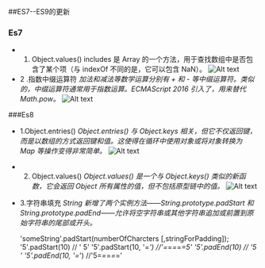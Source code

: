 ##ES7--ES9的更新
### Es7
- 1. Object.values()
 includes 是 Array 的一个方法，用于查找数组中是否包含了某个项（与 indexOf 不同的是，它可以包含 NaN）。
![Alt text](./WechatIMG3.jpeg)
- 2 .指数中缀运算符
*加法和减法等数学运算分别有 + 和 - 等中缀运算符。类似的，中缀运算符通常用于指数运算。ECMAScript 2016 引入了，用来替代 Math.pow。*
![Alt text](./WechatIMG4.jpeg)

###Es8
- 1.Object.entries()
*Object.entries() 与 Object.keys 相关，但它不仅返回键，而是以数组的方式返回键和值。这使得在循环中使用对象或将对象转换为 Map 等操作变得非常简单。*
![Alt text](./WechatIMG6.jpeg)
- 2. Object.values()
*Object.values() 是一个与 Object.keys() 类似的新函数，它会返回 Object 所有属性的值，但不包括原型链中的值。*
![Alt text](./WechatIMG5.jpeg)
- 3.字符串填充
*String 新增了两个实例方法——String.prototype.padStart 和 String.prototype.padEnd——允许将空字符串或其他字符串追加或前置到原始字符串的尾部或开头。*

    'someString'.padStart(numberOfCharcters [,stringForPadding]); 
	'5'.padStart(10) // '          5'
	'5'.padStart(10, '=*') //'=*=*=*=*=5'
	'5'.padEnd(10) // '5         '
	'5'.padEnd(10, '=*') //'5=*=*=*=*='

